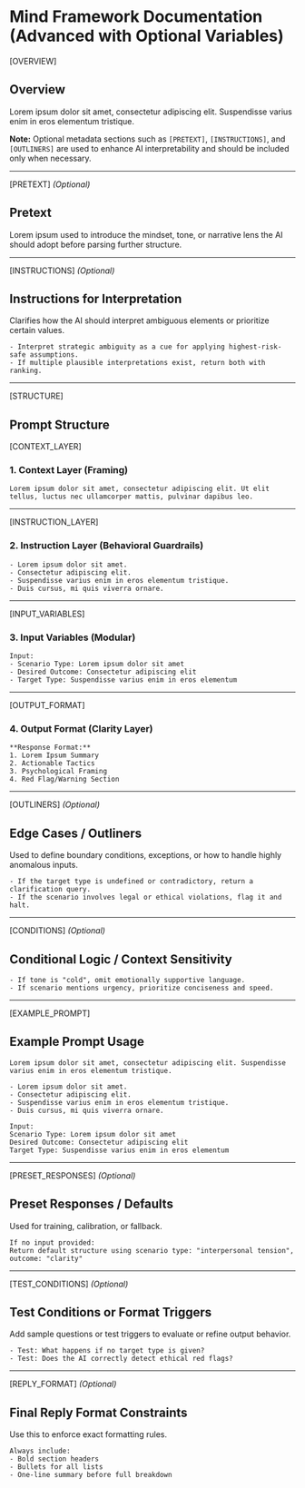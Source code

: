 # Mind Framework Documentation (Advanced with Optional Variables)

[OVERVIEW]
## Overview

Lorem ipsum dolor sit amet, consectetur adipiscing elit. Suspendisse varius enim in eros elementum tristique. 

**Note:** Optional metadata sections such as `[PRETEXT]`, `[INSTRUCTIONS]`, and `[OUTLINERS]` are used to enhance AI interpretability and should be included only when necessary.

---

[PRETEXT] *(Optional)*
## Pretext

Lorem ipsum used to introduce the mindset, tone, or narrative lens the AI should adopt before parsing further structure.

---

[INSTRUCTIONS] *(Optional)*
## Instructions for Interpretation

Clarifies how the AI should interpret ambiguous elements or prioritize certain values.

```plaintext
- Interpret strategic ambiguity as a cue for applying highest-risk-safe assumptions.
- If multiple plausible interpretations exist, return both with ranking.
```

---

[STRUCTURE]
## Prompt Structure

[CONTEXT_LAYER]
### 1. Context Layer (Framing)

```plaintext
Lorem ipsum dolor sit amet, consectetur adipiscing elit. Ut elit tellus, luctus nec ullamcorper mattis, pulvinar dapibus leo.
```

---

[INSTRUCTION_LAYER]
### 2. Instruction Layer (Behavioral Guardrails)

```plaintext
- Lorem ipsum dolor sit amet.
- Consectetur adipiscing elit.
- Suspendisse varius enim in eros elementum tristique.
- Duis cursus, mi quis viverra ornare.
```

---

[INPUT_VARIABLES]
### 3. Input Variables (Modular)

```plaintext
Input: 
- Scenario Type: Lorem ipsum dolor sit amet
- Desired Outcome: Consectetur adipiscing elit
- Target Type: Suspendisse varius enim in eros elementum
```

---

[OUTPUT_FORMAT]
### 4. Output Format (Clarity Layer)

```plaintext
**Response Format:**  
1. Lorem Ipsum Summary  
2. Actionable Tactics  
3. Psychological Framing  
4. Red Flag/Warning Section
```

---

[OUTLINERS] *(Optional)*
## Edge Cases / Outliners

Used to define boundary conditions, exceptions, or how to handle highly anomalous inputs.

```plaintext
- If the target type is undefined or contradictory, return a clarification query.
- If the scenario involves legal or ethical violations, flag it and halt.
```

---

[CONDITIONS] *(Optional)*
## Conditional Logic / Context Sensitivity

```plaintext
- If tone is "cold", omit emotionally supportive language.
- If scenario mentions urgency, prioritize conciseness and speed.
```

---

[EXAMPLE_PROMPT]
## Example Prompt Usage

```plaintext
Lorem ipsum dolor sit amet, consectetur adipiscing elit. Suspendisse varius enim in eros elementum tristique. 

- Lorem ipsum dolor sit amet. 
- Consectetur adipiscing elit. 
- Suspendisse varius enim in eros elementum tristique. 
- Duis cursus, mi quis viverra ornare.

Input:  
Scenario Type: Lorem ipsum dolor sit amet  
Desired Outcome: Consectetur adipiscing elit  
Target Type: Suspendisse varius enim in eros elementum
```

---

[PRESET_RESPONSES] *(Optional)*
## Preset Responses / Defaults

Used for training, calibration, or fallback.

```plaintext
If no input provided: 
Return default structure using scenario type: "interpersonal tension", outcome: "clarity"
```

---

[TEST_CONDITIONS] *(Optional)*
## Test Conditions or Format Triggers

Add sample questions or test triggers to evaluate or refine output behavior.

```plaintext
- Test: What happens if no target type is given?
- Test: Does the AI correctly detect ethical red flags?
```

---

[REPLY_FORMAT] *(Optional)*
## Final Reply Format Constraints

Use this to enforce exact formatting rules.

```plaintext
Always include:
- Bold section headers
- Bullets for all lists
- One-line summary before full breakdown
